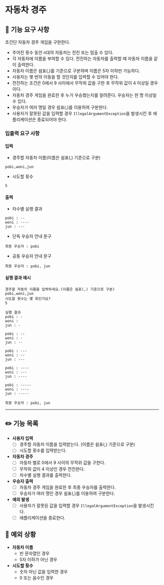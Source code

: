 # 자동차 경주
## 🚀 기능 요구 사항
초간단 자동차 경주 게임을 구현한다.

- 주어진 횟수 동안 n대의 자동차는 전진 또는 멈출 수 있다.
- 각 자동차에 이름을 부여할 수 있다. 전진하는 자동차를 출력할 때 자동차 이름을 같이 출력한다.
- 자동차 이름은 쉼표(,)를 기준으로 구분하며 이름은 5자 이하만 가능하다.
- 사용자는 몇 번의 이동을 할 것인지를 입력할 수 있어야 한다.
- 전진하는 조건은 0에서 9 사이에서 무작위 값을 구한 후 무작위 값이 4 이상일 경우이다.
- 자동차 경주 게임을 완료한 후 누가 우승했는지를 알려준다. 우승자는 한 명 이상일 수 있다.
- 우승자가 여러 명일 경우 쉼표(,)를 이용하여 구분한다.
- 사용자가 잘못된 값을 입력할 경우 `IllegalArgumentException`을 발생시킨 후 애플리케이션은 종료되어야 한다.

### 입출력 요구 사항
#### 입력
- 경주할 자동차 이름(이름은 쉼표(,) 기준으로 구분)
```
pobi,woni,jun
```
- 시도할 횟수
```
5
```

#### 출력
- 차수별 실행 결과
```
pobi : --
woni : ----
jun : ---
```
- 단독 우승자 안내 문구
```
최종 우승자 : pobi
```
- 공동 우승자 안내 문구
```
최종 우승자 : pobi, jun
```

#### 실행 결과 예시
```
경주할 자동차 이름을 입력하세요.(이름은 쉼표(,) 기준으로 구분)
pobi,woni,jun
시도할 횟수는 몇 회인가요?
5

실행 결과
pobi : -
woni : 
jun : -

pobi : --
woni : -
jun : --

pobi : ---
woni : --
jun : ---

pobi : ----
woni : ---
jun : ----

pobi : -----
woni : ----
jun : -----

최종 우승자 : pobi, jun
```

---
## ✏️ 기능 목록
- **사용자 입력**
  - [ ] 경주할 자동차 이름을 입력받는다. (이름은 쉼표(,) 기준으로 구분)
  - [ ] 시도할 횟수를 입력받는다.
- **자동차 경주**
  - [ ] 자동차 별로 0에서 9 사이의 무작위 값을 구한다.
  - [ ] 무작위 값이 4 이상인 경우 전진한다.
  - [ ] 차수별 실행 결과를 출력한다.
- **우승자 출력**
  - [ ] 자동차 경주 게임을 완료한 후 최종 우승자를 출력한다.
  - [ ] 우승자가 여러 명인 경우 쉼표(,)를 이용하여 구분한다.
- **예외 발생**
  - [ ] 사용자가 잘못된 값을 입력할 경우 `IllegalArgumentException`을 발생시킨다.
  - [ ] 애플리케이션을 종료한다.

## 🚨 예외 상황
- **자동차 이름**
  - 빈 문자열인 경우
  - 5자 이하가 아닌 경우
- **시도할 횟수**
  - 숫자 아닌 값을 입력한 경우
  - 0 또는 음수인 경우